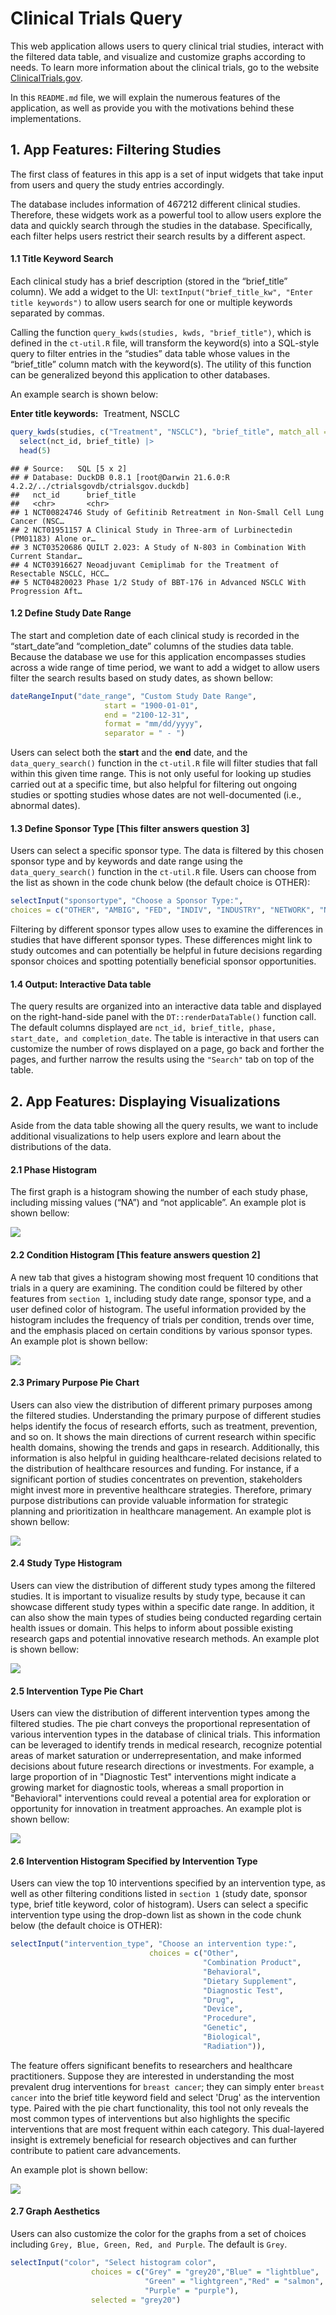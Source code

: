 
# Clinical Trials Query

This web application allows users to query clinical trial studies,
interact with the filtered data table, and visualize and customize
graphs according to needs. To learn more information about the clinical
trials, go to the website
[ClinicalTrials.gov](https://clinicaltrials.gov).

In this `README.md` file, we will explain the numerous features of the
application, as well as provide you with the motivations behind these
implementations.

## 1. App Features: Filtering Studies

The first class of features in this app is a set of input widgets that
take input from users and query the study entries accordingly.

The database includes information of 467212 different clinical studies.
Therefore, these widgets work as a powerful tool to allow users explore
the data and quickly search through the studies in the database.
Specifically, each filter helps users restrict their search results by a
different aspect.

#### **1.1 Title Keyword Search**

Each clinical study has a brief description (stored in the “brief_title”
column). We add a widget to the UI:
`textInput("brief_title_kw", "Enter title keywords")` to allow users
search for one or multiple keywords separated by commas.

Calling the function `query_kwds(studies, kwds, "brief_title")`, which
is defined in the `ct-util.R` file, will transform the keyword(s) into a
SQL-style query to filter entries in the “studies” data table whose
values in the “brief_title” column match with the keyword(s). The
utility of this function can be generalized beyond this application to
other databases.

An example search is shown below:

**Enter title keywords:**  Treatment, NSCLC

``` r
query_kwds(studies, c("Treatment", "NSCLC"), "brief_title", match_all = T) |> 
  select(nct_id, brief_title) |>
  head(5)
```

    ## # Source:   SQL [5 x 2]
    ## # Database: DuckDB 0.8.1 [root@Darwin 21.6.0:R 4.2.2/../ctrialsgovdb/ctrialsgov.duckdb]
    ##   nct_id      brief_title                                                       
    ##   <chr>       <chr>                                                             
    ## 1 NCT00824746 Study of Gefitinib Retreatment in Non-Small Cell Lung Cancer (NSC…
    ## 2 NCT01951157 A Clinical Study in Three-arm of Lurbinectedin (PM01183) Alone or…
    ## 3 NCT03520686 QUILT 2.023: A Study of N-803 in Combination With Current Standar…
    ## 4 NCT03916627 Neoadjuvant Cemiplimab for the Treatment of Resectable NSCLC, HCC…
    ## 5 NCT04820023 Phase 1/2 Study of BBT-176 in Advanced NSCLC With Progression Aft…

#### **1.2 Define Study Date Range**

The start and completion date of each clinical study is recorded in the
“start_date”and “completion_date” columns of the studies data table.
Because the database we use for this application encompasses studies
across a wide range of time period, we want to add a widget to allow
users filter the search results based on study dates, as shown bellow:

``` r
dateRangeInput("date_range", "Custom Study Date Range",
                     start = "1900-01-01",
                     end = "2100-12-31",
                     format = "mm/dd/yyyy",
                     separator = " - ")
```

Users can select both the **start** and the **end** date, and the
`data_query_search()` function in the `ct-util.R` file will filter
studies that fall within this given time range. This is not only useful
for looking up studies carried out at a specific time, but also helpful
for filtering out ongoing studies or spotting studies whose dates are
not well-documented (i.e., abnormal dates).

#### **1.3 Define Sponsor Type** [This filter answers question 3]


Users can select a specific sponsor type. The data is filtered by this 
chosen sponsor type and by keywords and date range using the 
`data_query_search()` function in the `ct-util.R` file. Users can choose 
from the list as shown in the code chunk below (the default choice is OTHER):

``` r
selectInput("sponsortype", "Choose a Sponsor Type:",
choices = c("OTHER", "AMBIG", "FED", "INDIV", "INDUSTRY", "NETWORK", "NIH", "OTHER_GOV", "UNKNOWN")),
```

Filtering by
different sponsor types allow uses to examine the differences in studies 
that have different sponsor types. These differences might link to study 
outcomes and can potentially be helpful in future decisions regarding sponsor 
choices and spotting potentially beneficial sponsor opportunities.

#### **1.4 Output: Interactive Data table**

The query results are organized into an interactive data table and
displayed on the right-hand-side panel with the `DT::renderDataTable()`
function call. The default columns displayed are
`nct_id, brief_title, phase, start_date, and completion_date`. The table
is interactive in that users can customize the number of rows displayed
on a page, go back and forther the pages, and further narrow the results
using the `"Search"` tab on top of the table.

## 2. App Features: Displaying Visualizations

Aside from the data table showing all the query results, we want to
include additional visualizations to help users explore and learn about
the distributions of the data.

#### 2.1 Phase Histogram

The first graph is a histogram showing the number of each study phase,
including missing values (“NA”) and “not applicable”. An example plot is
shown bellow:

![](README_files/figure-gfm/unnamed-chunk-4-1.png)<!-- -->

#### 2.2 Condition Histogram [This feature answers question 2]

A new tab that gives a histogram showing most frequent 10 conditions that trials in a query are examining. The condition could be filtered by other features from `section 1`, including study date range, sponsor type, and a user defined color of histogram. The useful information provided by the histogram includes the frequency of trials per condition, trends over time, and the emphasis placed on certain conditions by various sponsor types. An example plot is shown bellow: 

![](README_files/figure-gfm/condition_hist.png)<!-- -->

#### 2.3 Primary Purpose Pie Chart
Users can also view the distribution of different primary purposes among the filtered studies. Understanding the primary purpose of different studies helps identify the focus of research efforts, such as treatment, prevention, and so on. It shows the main directions of current research within specific health domains, showing the trends and gaps in research. Additionally, this information is also helpful in guiding healthcare-related decisions related to the distribution of healthcare resources and funding. For instance, if a significant portion of studies concentrates on prevention, stakeholders might invest more in preventive healthcare strategies. Therefore, primary purpose distributions can provide valuable information for strategic planning and prioritization in healthcare management. An example plot is shown bellow: 

![](README_files/figure-gfm/primary_purpose.png)


#### 2.4 Study Type Histogram
Users can view the distribution of different study types among the filtered studies. It is important to visualize results by study type, because it can showcase different study types within a specific date range. In addition, it can also show the main types of studies being conducted regarding certain health issues or domain. This helps to inform about possible existing research gaps and potential innovative research methods. An example plot is shown bellow: 

![](README_files/figure-gfm/study_type.png)<!-- -->

#### 2.5 Intervention Type Pie Chart

Users can view the distribution of different intervention types among the filtered studies. The pie chart conveys the proportional representation of various intervention types in the database of clinical trials. This information can be leveraged to identify trends in medical research, recognize potential areas of market saturation or underrepresentation, and make informed decisions about future research directions or investments. For example, a large proportion of  in "Diagnostic Test" interventions might indicate a growing market for diagnostic tools, whereas a small proportion in "Behavioral" interventions could reveal a potential area for exploration or opportunity for innovation in treatment approaches. An example plot is shown bellow: 

![](README_files/figure-gfm/inter_pie.png)<!-- -->

#### 2.6 Intervention Histogram Specified by Intervention Type
Users can view the top 10 interventions specified by an intervention type, as well as other filtering conditions listed in `section 1` (study date, sponsor type, brief title keyword, color of histogram). Users can select a specific intervention type using the drop-down list as shown in the code chunk below (the default choice is OTHER):

``` r
selectInput("intervention_type", "Choose an intervention type:",
                               choices = c("Other",
                                           "Combination Product",
                                           "Behavioral",
                                           "Dietary Supplement",
                                           "Diagnostic Test",
                                           "Drug",
                                           "Device",
                                           "Procedure",
                                           "Genetic",
                                           "Biological",
                                           "Radiation")), 
```

The feature offers significant benefits to researchers and healthcare practitioners. Suppose they are interested in understanding the most prevalent drug interventions for `breast cancer`; they can simply enter `breast cancer` into the brief title keyword field and select 'Drug' as the intervention type. Paired with the pie chart functionality, this tool not only reveals the most common types of interventions but also highlights the specific interventions that are most frequent within each category. This dual-layered insight is extremely beneficial for research objectives and can further contribute to patient care advancements.

An example plot is shown bellow: 

![](README_files/figure-gfm/intervention.png)<!-- -->

#### 2.7 Graph Aesthetics

Users can also customize the color for the graphs from a set of choices
including `Grey, Blue, Green, Red, and Purple`. The default is `Grey`.

``` r
selectInput("color", "Select histogram color", 
                  choices = c("Grey" = "grey20","Blue" = "lightblue",
                              "Green" = "lightgreen","Red" = "salmon", 
                              "Purple" = "purple"),
                  selected = "grey20")
```
